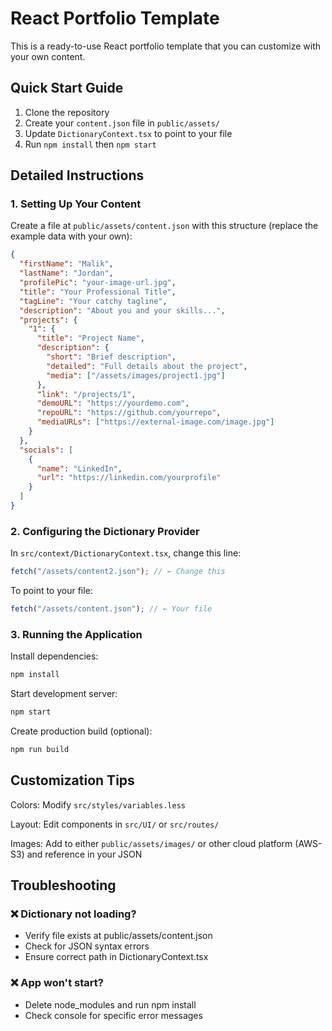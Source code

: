 # React Portfolio Template

This is a ready-to-use React portfolio template that you can customize with your own content.

## Quick Start Guide

1. Clone the repository
2. Create your `content.json` file in `public/assets/`
3. Update `DictionaryContext.tsx` to point to your file
4. Run `npm install` then `npm start`

## Detailed Instructions

### 1. Setting Up Your Content

Create a file at `public/assets/content.json` with this structure (replace the example data with your own):

```json
{
  "firstName": "Malik",
  "lastName": "Jordan",
  "profilePic": "your-image-url.jpg",
  "title": "Your Professional Title",
  "tagLine": "Your catchy tagline",
  "description": "About you and your skills...",
  "projects": {
    "1": {
      "title": "Project Name",
      "description": {
        "short": "Brief description",
        "detailed": "Full details about the project",
        "media": ["/assets/images/project1.jpg"]
      },
      "link": "/projects/1",
      "demoURL": "https://yourdemo.com",
      "repoURL": "https://github.com/yourrepo",
      "mediaURLs": ["https://external-image.com/image.jpg"]
    }
  },
  "socials": [
    {
      "name": "LinkedIn",
      "url": "https://linkedin.com/yourprofile"
    }
  ]
}
```

### 2. Configuring the Dictionary Provider

In `src/context/DictionaryContext.tsx`, change this line:

```typescript
fetch("/assets/content2.json"); // ← Change this
```

To point to your file:

```typescript
fetch("/assets/content.json"); // ← Your file
```

### 3. Running the Application

Install dependencies:

```bash
npm install
```

Start development server:

```bash
npm start
```

Create production build (optional):

```bash
npm run build
```

## Customization Tips

Colors: Modify `src/styles/variables.less`

Layout: Edit components in `src/UI/` or `src/routes/`

Images: Add to either `public/assets/images/` or other cloud platform (AWS-S3) and reference in your JSON

## Troubleshooting

### ❌ Dictionary not loading?

- Verify file exists at public/assets/content.json
- Check for JSON syntax errors
- Ensure correct path in DictionaryContext.tsx

### ❌ App won't start?

- Delete node_modules and run npm install
- Check console for specific error messages
